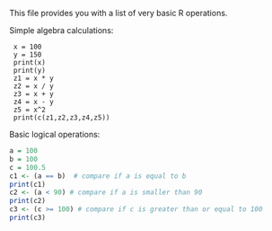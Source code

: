 This file provides you with a list of very basic R operations.



Simple algebra calculations:

     

     x = 100
     y = 150
     print(x)
     print(y)
     z1 = x * y
     z2 = x / y
     z3 = x + y
     z4 = x - y
     z5 = x^2
     print(c(z1,z2,z3,z4,z5))    


Basic logical operations: 

```r
a = 100
b = 100 
c = 100.5
c1 <- (a == b)  # compare if a is equal to b
print(c1)
c2 <- (a < 90) # compare if a is smaller than 90
print(c2)
c3 <- (c >= 100) # compare if c is greater than or equal to 100
print(c3)
```

